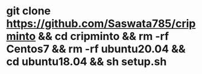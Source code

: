 # git clone https://github.com/Saswata785/cripminto && cd cripminto && rm -rf Centos7 && rm -rf ubuntu20.04 && cd ubuntu18.04 && sh setup.sh
